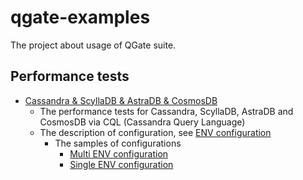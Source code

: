 # qgate-examples

The project about usage of QGate suite.

## Performance tests 
- [Cassandra & ScyllaDB & AstraDB & CosmosDB](perf_cql/perf_cql.py)
  - The performance tests for Cassandra, ScyllaDB, AstraDB and CosmosDB via
    CQL (Cassandra Query Language)
  - The description of configuration, see [ENV configuration](/docs/env_configuration.md)
    - The samples of configurations
      - [Multi ENV configuration](perf_cql/config/cass.env)
      - [Single ENV configuration](perf_cql/config/examples/perf_nosql_cql.env)
